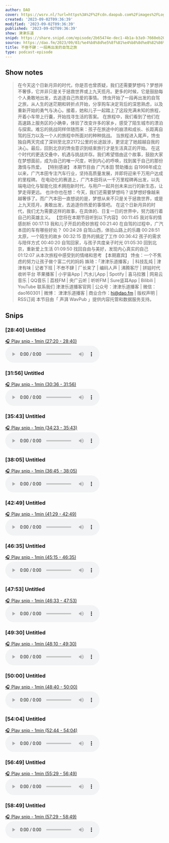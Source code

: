 ```yaml
---
author: DAO
cover: https://wsrv.nl/?url=https%3A%2F%2Fcdn.daopub.com%2Fimages%2FLogo_DAO.png&w=200&h=200
created: '2023-09-02T09:36:39'
modified: '2023-09-02T09:36:39'
published: '2023-09-02T09:36:39'
show: 津津乐道
snipd: https://share.snipd.com/episode/2b65474e-dec1-4b1a-b3a9-7660eb201d76
source: https://dao.fm/2023/09/03/%e4%b8%8d%e5%8f%81%e4%b8%8d%e8%82%86%ef%bc%9a%e4%b8%80%e6%ae%b5%e5%86%8d%e5%87%ba%e5%8f%91%e7%9a%84%e8%87%aa%e9%a9%be%e4%b9%8b%e6%97%85/?utm_source=rss&utm_medium=rss&utm_campaign=%25e4%25b8%258d%25e5%258f%2581%25e4%25b8%258d%25e8%2582%2586%25ef%25bc%259a%25e4%25b8%2580%25e6%25ae%25b5%25e5%2586%258d%25e5%2587%25ba%25e5%258f%2591%25e7%259a%2584%25e8%2587%25aa%25e9%25a9%25be%25e4%25b9%258b%25e6%2597%2585
title: 不叁不肆：一段再出发的自驾之旅
type: podcast-episode
---
```



## Show notes
> 在今天这个日新月异的时代，你是否也曾质疑，我们还需要梦想吗？梦想并不奢侈，它并非只是关于拯救世界或上九天揽月。更多的时候，它是鼓励每个人勇敢地出发，去追逐自己热爱的事情。
> 馋虫开始了一段再出发的自驾之旅，从人生的迷茫期和转折点开始，分享购车决定背后的深思熟虑，以及重新开始的勇气与决心。接着，她和儿子一起踏上了这段充满未知的旅程，开着小车带上行囊，开始找寻生活的答案。
> 在旅程中，我们看到了他们在高速路上服务区的小确幸，体验了改变许多的家乡，感受了陌生城市的漂泊与探索。难忘的挑战同样伴随而来：孩子在旅途中的崩溃和成长、长距离自驾的压力以及一个人的旅程中所面对的种种挑战。
> 当旅程进入尾声，馋虫独自两天完成了深圳至北京2172公里的长途跋涉，更坚定了她超越自我的决心。最后，回到北京的馋虫意识到结束旅行才是生活真正的开始。
> 在这个时代的更迭交叠中，机遇与挑战并存。我们希望借由这个故事，鼓励大家在梦想面前，成为自己的唯一尺度，听到内心的呼唤，找到属于自己的那份激情与热爱。
> 【特别感谢】  本期节目由 广汽本田 赞助播出
> 自1998年成立以来，广汽本田专注汽车行业，坚持高质量发展，并即将迎来千万用户达成的里程碑。
> 在电动化的赛道上，广汽本田将从一千万里程碑再出发，以先端电动化与智能化技术拥抱新时代，与用户一起共创未来出行的新生态，让梦走得更远。
> 也许你也在想：今天，我们还需要梦想吗？谈梦想好像越来越奢侈了。而广汽本田一直想说的是，梦想从来不只是关于拯救世界，或是上九天揽月，勇敢出发，去追逐你热爱的事情吧。
> 在这个日新月异的时代，我们尤为需要这样的故事，在具体的、日复一日的世界中，努力践行着自己的英雄主义。
> 【您将在本期节目听到以下内容】  00:11:45 我对车的情感剖析 00:17:13 我和儿子开启的奇妙旅程 00:21:40 在自驾的过程中，广汽本田的车有哪些好处？ 00:24:28 自驾山西，体验山路上的乐趣 00:28:51 太原，一个陌生的故乡 00:32:15 意外的搞定了工作 00:36:42 孩子的需求与陪伴方式 00:40:20 自驾回家，与孩子共度亲子时光 01:05:30 回到北京，重新爱上生活 01:09:50 找回自由与美好，发现内心真实的自己 01:12:07 从本次旅程中感受到的情绪和思考
> 【本期嘉宾】   馋虫：一个不焦虑的努力让孩子做个富二代的妈妈  姝琦：「津津乐道播客」 |  科技乱炖  |  津津有味  |  记者下班  |  不叁不肆  |  厂长来了  |  编码人声  |  沸腾客厅  |  拼娃时代 
> 收听平台 
> 苹果播客 | 小宇宙App | 汽水儿App | Spotify | 喜马拉雅 | 网易云音乐 | QQ音乐 | 荔枝FM | 央广云听 | 听听FM | Sure竖耳App | Bilibili | YouTube
> 联系我们 
> 津津乐道播客官网  | 公众号：津津乐道播客 | 微信：dao160301 | 微博： 津津乐道播客  | 商业合作：hi@dao.fm |  版权声明  |  RSS订阅 
> 本节目由「 声湃 WavPub 」提供内容托管和数据服务支持。

## Snips
### [28:40] Untitled
[🎧 Play snip - 1min️ (27:20 - 28:40)](https://share.snipd.com/snip/8d3a2a18-5280-4567-9908-8693b863e1a6)
<audio controls> <source src="https://tk.wavpub.com/WPDL_MdYQWQhKkTpPCLPTbrXvLegZaDPNsPgfgtwnFWjQbzqgFAzQsuNYLxceeu.mp3#t=27:20,28:40"> </audio>
### [31:56] Untitled
[🎧 Play snip - 1min️ (30:36 - 31:56)](https://share.snipd.com/snip/a7e11fe9-0795-48a2-b649-d548f1ad53af)
<audio controls> <source src="https://tk.wavpub.com/WPDL_MdYQWQhKkTpPCLPTbrXvLegZaDPNsPgfgtwnFWjQbzqgFAzQsuNYLxceeu.mp3#t=30:36,31:56"> </audio>
### [35:43] Untitled
[🎧 Play snip - 1min️ (34:23 - 35:43)](https://share.snipd.com/snip/0a42f33d-8195-4f53-a54b-b4a2c3ea229a)
<audio controls> <source src="https://tk.wavpub.com/WPDL_MdYQWQhKkTpPCLPTbrXvLegZaDPNsPgfgtwnFWjQbzqgFAzQsuNYLxceeu.mp3#t=34:23,35:43"> </audio>
### [38:05] Untitled
[🎧 Play snip - 1min️ (36:45 - 38:05)](https://share.snipd.com/snip/c1f5c10d-59f1-4f6a-9ab3-cb52d902472e)
<audio controls> <source src="https://tk.wavpub.com/WPDL_MdYQWQhKkTpPCLPTbrXvLegZaDPNsPgfgtwnFWjQbzqgFAzQsuNYLxceeu.mp3#t=36:45,38:05"> </audio>
### [42:49] Untitled
[🎧 Play snip - 1min️ (41:29 - 42:49)](https://share.snipd.com/snip/8d111c8b-7a4e-4422-ba2a-b7f936436531)
<audio controls> <source src="https://tk.wavpub.com/WPDL_MdYQWQhKkTpPCLPTbrXvLegZaDPNsPgfgtwnFWjQbzqgFAzQsuNYLxceeu.mp3#t=41:29,42:49"> </audio>
### [46:35] Untitled
[🎧 Play snip - 1min️ (45:15 - 46:35)](https://share.snipd.com/snip/b1f65720-cfaa-426e-b39e-a44d030fa3fe)
<audio controls> <source src="https://tk.wavpub.com/WPDL_MdYQWQhKkTpPCLPTbrXvLegZaDPNsPgfgtwnFWjQbzqgFAzQsuNYLxceeu.mp3#t=45:15,46:35"> </audio>
### [47:53] Untitled
[🎧 Play snip - 1min️ (46:33 - 47:53)](https://share.snipd.com/snip/d4e9d8f3-486b-4fc1-88cd-bbbfc0d2042f)
<audio controls> <source src="https://tk.wavpub.com/WPDL_MdYQWQhKkTpPCLPTbrXvLegZaDPNsPgfgtwnFWjQbzqgFAzQsuNYLxceeu.mp3#t=46:33,47:53"> </audio>
### [49:30] Untitled
[🎧 Play snip - 1min️ (48:10 - 49:30)](https://share.snipd.com/snip/02857e19-69f5-41e1-bd27-71a22ebff1fc)
<audio controls> <source src="https://tk.wavpub.com/WPDL_MdYQWQhKkTpPCLPTbrXvLegZaDPNsPgfgtwnFWjQbzqgFAzQsuNYLxceeu.mp3#t=48:10,49:30"> </audio>
### [50:00] Untitled
[🎧 Play snip - 1min️ (48:40 - 50:00)](https://share.snipd.com/snip/110f63f3-6c8a-4196-af94-15e0eb368a8f)
<audio controls> <source src="https://tk.wavpub.com/WPDL_MdYQWQhKkTpPCLPTbrXvLegZaDPNsPgfgtwnFWjQbzqgFAzQsuNYLxceeu.mp3#t=48:40,50:00"> </audio>
### [54:04] Untitled
[🎧 Play snip - 1min️ (52:44 - 54:04)](https://share.snipd.com/snip/51107d44-b511-424f-a4f7-032d38ab982d)
<audio controls> <source src="https://tk.wavpub.com/WPDL_MdYQWQhKkTpPCLPTbrXvLegZaDPNsPgfgtwnFWjQbzqgFAzQsuNYLxceeu.mp3#t=52:44,54:04"> </audio>
### [56:49] Untitled
[🎧 Play snip - 1min️ (55:29 - 56:49)](https://share.snipd.com/snip/27000b36-0baf-4202-9bd5-7e82cc2ebe3d)
<audio controls> <source src="https://tk.wavpub.com/WPDL_MdYQWQhKkTpPCLPTbrXvLegZaDPNsPgfgtwnFWjQbzqgFAzQsuNYLxceeu.mp3#t=55:29,56:49"> </audio>
### [58:49] Untitled
[🎧 Play snip - 1min️ (57:29 - 58:49)](https://share.snipd.com/snip/9ee3ce6e-ab1d-4baa-8edc-737740bfda5a)
<audio controls> <source src="https://tk.wavpub.com/WPDL_MdYQWQhKkTpPCLPTbrXvLegZaDPNsPgfgtwnFWjQbzqgFAzQsuNYLxceeu.mp3#t=57:29,58:49"> </audio>
